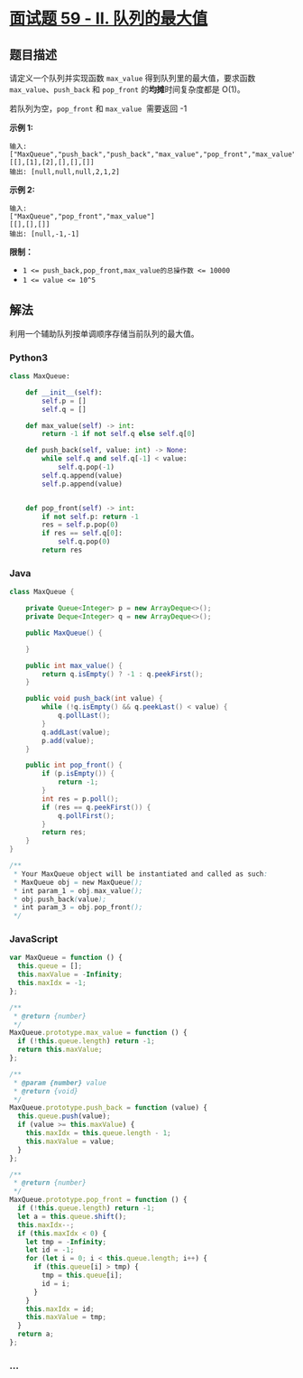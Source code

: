 # [面试题 59 - II. 队列的最大值](https://leetcode-cn.com/problems/dui-lie-de-zui-da-zhi-lcof/)

## 题目描述

<!-- 这里写题目描述 -->

请定义一个队列并实现函数 `max_value` 得到队列里的最大值，要求函数`max_value`、`push_back` 和 `pop_front` 的**均摊**时间复杂度都是 O(1)。

若队列为空，`pop_front` 和 `max_value`  需要返回 -1

**示例 1:**

```
输入:
["MaxQueue","push_back","push_back","max_value","pop_front","max_value"]
[[],[1],[2],[],[],[]]
输出: [null,null,null,2,1,2]
```

**示例 2:**

```
输入:
["MaxQueue","pop_front","max_value"]
[[],[],[]]
输出: [null,-1,-1]
```

**限制：**

- `1 <= push_back,pop_front,max_value的总操作数 <= 10000`
- `1 <= value <= 10^5`

## 解法

<!-- 这里可写通用的实现逻辑 -->

利用一个辅助队列按单调顺序存储当前队列的最大值。

<!-- tabs:start -->

### **Python3**

<!-- 这里可写当前语言的特殊实现逻辑 -->

```python
class MaxQueue:

    def __init__(self):
        self.p = []
        self.q = []

    def max_value(self) -> int:
        return -1 if not self.q else self.q[0]

    def push_back(self, value: int) -> None:
        while self.q and self.q[-1] < value:
            self.q.pop(-1)
        self.q.append(value)
        self.p.append(value)


    def pop_front(self) -> int:
        if not self.p: return -1
        res = self.p.pop(0)
        if res == self.q[0]:
            self.q.pop(0)
        return res
```

### **Java**

<!-- 这里可写当前语言的特殊实现逻辑 -->

```java
class MaxQueue {

    private Queue<Integer> p = new ArrayDeque<>();
    private Deque<Integer> q = new ArrayDeque<>();

    public MaxQueue() {

    }

    public int max_value() {
        return q.isEmpty() ? -1 : q.peekFirst();
    }

    public void push_back(int value) {
        while (!q.isEmpty() && q.peekLast() < value) {
            q.pollLast();
        }
        q.addLast(value);
        p.add(value);
    }

    public int pop_front() {
        if (p.isEmpty()) {
            return -1;
        }
        int res = p.poll();
        if (res == q.peekFirst()) {
            q.pollFirst();
        }
        return res;
    }
}

/**
 * Your MaxQueue object will be instantiated and called as such:
 * MaxQueue obj = new MaxQueue();
 * int param_1 = obj.max_value();
 * obj.push_back(value);
 * int param_3 = obj.pop_front();
 */
```

### **JavaScript**

```js
var MaxQueue = function () {
  this.queue = [];
  this.maxValue = -Infinity;
  this.maxIdx = -1;
};

/**
 * @return {number}
 */
MaxQueue.prototype.max_value = function () {
  if (!this.queue.length) return -1;
  return this.maxValue;
};

/**
 * @param {number} value
 * @return {void}
 */
MaxQueue.prototype.push_back = function (value) {
  this.queue.push(value);
  if (value >= this.maxValue) {
    this.maxIdx = this.queue.length - 1;
    this.maxValue = value;
  }
};

/**
 * @return {number}
 */
MaxQueue.prototype.pop_front = function () {
  if (!this.queue.length) return -1;
  let a = this.queue.shift();
  this.maxIdx--;
  if (this.maxIdx < 0) {
    let tmp = -Infinity;
    let id = -1;
    for (let i = 0; i < this.queue.length; i++) {
      if (this.queue[i] > tmp) {
        tmp = this.queue[i];
        id = i;
      }
    }
    this.maxIdx = id;
    this.maxValue = tmp;
  }
  return a;
};
```

### **...**

```

```

<!-- tabs:end -->
